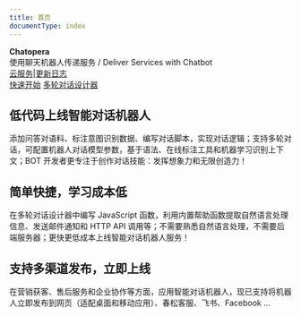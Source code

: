```yaml
---
title: 首页
documentType: index
---
```


<style type="text/css">
footer{
  position: relative;
}
</style>

<div class="hero">
  <div class="wrap">
    <div class="text">
      <strong>Chatopera</strong>
    </div>
    <div class="minitext">
    使用聊天机器人传递服务 / Deliver Services with Chatbot
    </div>
    <div class="buttons-unit-small">
      <a class="version-link" href="https://bot.chatopera.com">云服务</a><span>|</span><a class="github-link" href= https://status.chatopera.com">更新日志</a>
    </div>
    <div class="buttons-unit">
      <a href="/products/chatbot-platform/index.html" class="button"><i class="glyphicon glyphicon-send"></i>快速开始</a>
      <a href="/products/chatbot-platform/howto-guides/cde-install.html" class="button"><i class="glyphicon glyphicon-download"></i>多轮对话设计器</a>
    </div>
  </div>
</div>
<div class="key-section">
  <div class="container">
    <div class="row">
      <div class="col-md-8 col-md-offset-2 text-center">
        <i class="glyphicon glyphicon-magnet"></i>
        <section>
          <h2>低代码上线智能对话机器人</h2>
          <p class="lead">添加问答对语料、标注意图识别数据、编写对话脚本，实现对话逻辑；支持多轮对话，可配置机器人对话模型参数，基于语法、在线标注工具和机器学习识别上下文；BOT 开发者更专注于创作对话技能：发挥想象力和无限创造力！</p>
        </section>
      </div>
    </div>
  </div>
</div>
<div class="counter-key-section">
  <div class="container">
    <div class="row">
      <div class="col-md-8 col-md-offset-2 text-center">
        <i class="glyphicon glyphicon-leaf"></i>
        <section>
          <h2>简单快捷，学习成本低</h2>
          <p class="lead">在多轮对话设计器中编写 JavaScript 函数，利用内置帮助函数提取自然语言处理信息、发送邮件通知和 HTTP API 调用等；不需要熟悉自然语言处理，不需要后端服务器；更快更低成本上线智能对话机器人服务！</p>
        </section>
      </div>
    </div>
  </div>
</div>
<div class="key-section">
  <div class="container content">
    <div class="row">
      <div class="col-md-8 col-md-offset-2 text-center">
        <i class="glyphicon glyphicon-flash"></i>
        <section>
          <h2>支持多渠道发布，立即上线</h2>
          <p class="lead">在营销获客、售后服务和企业协作等方面，应用智能对话机器人，现已支持将机器人立即发布到网页（适配桌面和移动应用）、春松客服、飞书、Facebook ... </p>
        </section>
      </div>
    </div>
  </div>
</div>
